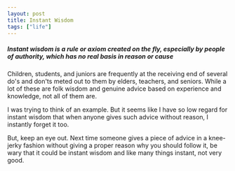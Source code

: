 ```yaml
---
layout: post
title: Instant Wisdom
tags: ["life"]
---
```


##### Instant wisdom is a rule or axiom created on the fly, especially by people of authority, which has no real basis in reason or cause #####

Children, students, and juniors are frequently at the receiving end of several do's and don'ts meted out to them by elders, teachers, and seniors. While a lot of these are folk wisdom and genuine advice based on experience and knowledge, not all of them are.

I was trying to think of an example. But it seems like I have so low regard for instant wisdom that when anyone gives such advice without reason, I instantly forget it too.

But, keep an eye out. Next time someone gives a piece of advice in a knee-jerky fashion without giving a proper reason why you should follow it, be wary that it could be instant wisdom and like many things instant, not very good.